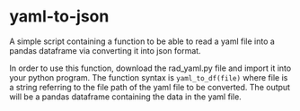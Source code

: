 # yaml-to-json
A simple script containing a function to be able to read a yaml file into a pandas dataframe via converting it into json format.

In order to use this function, download the rad_yaml.py file and import it into your python program.
The function syntax is `yaml_to_df(file)` where file is a string referring to the file path of the yaml file to be converted. The output will be a pandas dataframe containing the data in the yaml file.
